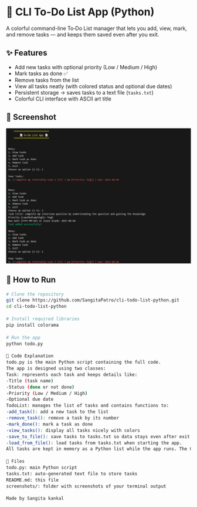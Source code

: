 # 📝 CLI To‑Do List App (Python)

A colorful command-line To‑Do List manager that lets you add, view, mark, and remove tasks — and keeps them saved even after you exit.

## ✨ Features
- Add new tasks with optional priority (Low / Medium / High)
- Mark tasks as done ✅
- Remove tasks from the list
- View all tasks neatly (with colored status and optional due dates)
- Persistent storage → saves tasks to a text file (`tasks.txt`)
- Colorful CLI interface with ASCII art title

## 📸 Screenshot

![To‑Do List Screenshot](Screenshot.png)

## 🚀 How to Run

```bash
# Clone the repository
git clone https://github.com/SangitaPatro/cli-todo-list-python.git
cd cli-todo-list-python

# Install required libraries
pip install colorama

# Run the app
python todo.py

🧠 Code Explanation
todo.py is the main Python script containing the full code.
The app is designed using two classes:
Task: represents each task and keeps details like:
-Title (task name)
-Status (done or not done)
-Priority (Low / Medium / High)
-Optional due date
TodoList: manages the list of tasks and contains functions to:
-add_task(): add a new task to the list
-remove_task(): remove a task by its number
-mark_done(): mark a task as done
-view_tasks(): display all tasks nicely with colors
-save_to_file(): save tasks to tasks.txt so data stays even after exit
-load_from_file(): load tasks from tasks.txt when starting the app.
All tasks are kept in memory as a Python list while the app runs. The CLI shows a menu (using while True) so you can keep doing multiple operations until you choose Exit. colorama is used to color:✓ in green for completed tasks.✗ in red for pending tasks. pyfiglet can print a fancy ASCII art title at the top. When you add/remove/mark tasks, they are immediately saved to tasks.txt using Python’s built‑in open() function. When you restart the app, it automatically loads your saved tasks → making the to‑do list persistent. The app also handles invalid input (e.g., if user types wrong number or wrong date format).This way, it stays simple, console-based, and exactly meets the task requirements — but with small extra touches like priority, status, and color to make it unique.

📂 Files
todo.py: main Python script
tasks.txt: auto‑generated text file to store tasks
README.md: this file
screenshots/: folder with screenshots of your terminal output

Made by Sangita kankal